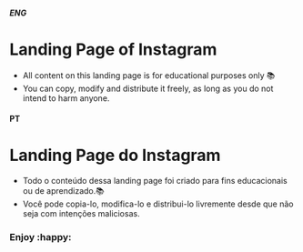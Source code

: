 ##### ENG

# Landing Page of Instagram

- All content on this landing page is for educational purposes only :books:
- You can copy, modify and distribute it freely, as long as you do not intend to harm anyone.



#### PT

# Landing Page do Instagram

- Todo o conteúdo dessa landing page foi criado para fins educacionais ou de aprendizado.:books:
- Você pode copia-lo, modifica-lo e distribui-lo livremente desde que não seja com intenções maliciosas.



### Enjoy :happy:

